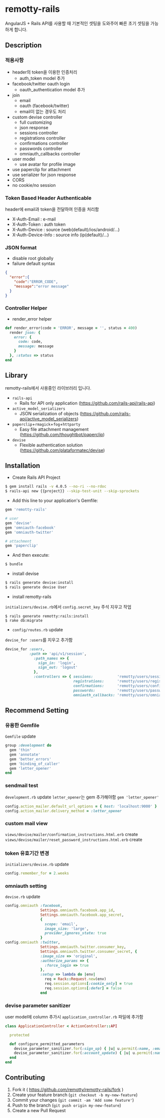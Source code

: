 # remotty-rails

AngularJS + Rails API를 사용할 때 기본적인 셋팅을 도와주어 빠른 초기 셋팅을 가능하게 합니다.

## Description

### 적용사항

* header의 token을 이용한 인증처리
  * auth_token model 추가
* facebook/twitter oauth login
  * oauth_authentication model 추가
* join
  * email
  * oauth (facebook/twitter)
  * email이 없는 경우도 처리
* custom devise controller
  * full customizing
  * json response
  * sessions controller
  * registrations controller
  * confirmations controller
  * passwords controller
  * omniauth_callbacks controller
* user model
  * use avatar for profile image
* use paperclip for attachment
* use serializer for json response
* CORS
* no cookie/no session

### Token Based Header Authenticable

header에 email과 token을 전달하여 인증을 처리함

* X-Auth-Email : e-mail
* X-Auth-Token : auth token
* X-Auth-Device : source (web(default)/ios/android/...)
* X-Auth-Device-Info : source info (ip(default)/...)

### JSON format

* disable root globally
* failure default syntax

```json
{
  "error":{
    "code":"ERROR_CODE",
    "message":"error message"
  }
}
```

### Controller Helper

* render_error helper

```ruby
def render_error(code = 'ERROR', message = '', status = 400)
  render json: {
    error: {
      code: code,
      message: message
    }
  }, :status => status
end
```


## Library

remotty-rails에서 사용중인 라이브러리 입니다.

* `rails-api`
  * Rails for API only application (https://github.com/rails-api/rails-api)
* `active_model_serializers`
  * JSON serialization of objects (https://github.com/rails-api/active_model_serializers)
* `paperclip`+`rmagick`+`fog`+`httparty`
  * Easy file attachment management (https://github.com/thoughtbot/paperclip)
* `devise`
  * Flexible authentication solution (https://github.com/plataformatec/devise)


## Installation

* Create Rails API Project

```sh
$ gem install rails -v 4.0.5 --no-ri --no-rdoc
$ rails-api new {{project}} --skip-test-unit --skip-sprockets
```

* Add this line to your application's Gemfile:

```ruby
gem 'remotty-rails'

# user
gem 'devise'
gem 'omniauth-facebook'
gem 'omniauth-twitter'

# attachment
gem 'paperclip'
```

* And then execute:

```sh
$ bundle
```

* install devise

```sh
$ rails generate devise:install
$ rails generate devise User
```

* install remotty-rails

`initializers/devise.rb`에서 `config.secret_key` 주석 지우고 작업

```
$ rails generate remotty:rails:install
$ rake db:migrate
```

* `config/routes.rb` update

`devise_for :users`를 지우고 추가함

```ruby
devise_for :users,
           :path => 'api/v1/session',
             :path_names => {
               sign_in: 'login',
               sign_out: 'logout'
             },
             :controllers => { sessions:           'remotty/users/sessions',
                               registrations:      'remotty/users/registrations',
                               confirmations:      'remotty/users/confirmations',
                               passwords:          'remotty/users/passwords',
                               omniauth_callbacks: 'remotty/users/omniauth_callbacks'}
```

## Recommend Setting

### 유용한 Gemfile

`Gemfile` update

```ruby
group :development do
  gem 'thin'
  gem 'annotate'
  gem 'better_errors'
  gem 'binding_of_caller'
  gem 'letter_opener'
end
```

### sendmail test

`development.rb` update
`letter_opener`는 gem 추가해야함 `gem 'letter_opener'`

```ruby
config.action_mailer.default_url_options = { host: 'localhost:9000' }
config.action_mailer.delivery_method = :letter_opener
```

### custom mail view


`views/devise/mailer/confirmation_instructions.html.erb` create
`views/devise/mailer/reset_password_instructions.html.erb` create


### token 유효기간 변경

`initializers/devise.rb` update

```ruby
config.remember_for = 2.weeks
```

### omniauth setting

`devise.rb` update

```ruby
config.omniauth :facebook,
                Settings.omniauth.facebook.app_id,
                Settings.omniauth.facebook.app_secret,
                {
                  scope: 'email',
                  image_size: 'large',
                  provider_ignores_state: true
                }
config.omniauth :twitter,  
                Settings.omniauth.twitter.consumer_key,
                Settings.omniauth.twitter.consumer_secret, {
                :image_size => 'original',
                :authorize_params => {
                  :force_login => true
                },
                :setup => lambda do |env|
                  req = Rack::Request.new(env)
                  req.session.options[:cookie_only] = true
                  req.session.options[:defer] = false
                end
```

### devise parameter sanitizer  

user model에 column 추가시 `application_controller.rb` 파일에 추가함

```ruby
class ApplicationController < ActionController::API

  protected

  def configure_permitted_parameters
    devise_parameter_sanitizer.for(:sign_up) { |u| u.permit(:name, :email, :password, :current_password, :avatar) }
    devise_parameter_sanitizer.for(:account_update) { |u| u.permit(:name, :avatar, :password, :password_confirmation, :current_password) }
  end
end
```

## Contributing

1. Fork it ( https://github.com/remotty/remotty-rails/fork )
2. Create your feature branch (`git checkout -b my-new-feature`)
3. Commit your changes (`git commit -am 'Add some feature'`)
4. Push to the branch (`git push origin my-new-feature`)
5. Create a new Pull Request
